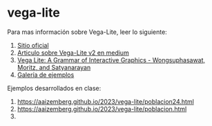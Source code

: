 # vega-lite

Para mas información sobre Vega-Lite, leer lo siguiente:

1. [Sitio oficial](https://vega.github.io/vega-lite/)
1. [Articulo sobre Vega-Lite v2 en medium](https://medium.com/@uwdata/introducing-vega-lite-2-0-de6661c12d58)
2. [Vega Lite: A Grammar of Interactive Graphics - Wongsuphasawat, Moritz, and Satyanarayan](https://youtu.be/9uaHRWj04D4)
3. [Galería de ejemplos](https://vega.github.io/vega-lite/examples/)

Ejemplos desarrollados en clase:
1. https://aaizemberg.github.io/2023/vega-lite/poblacion24.html
2. https://aaizemberg.github.io/2023/vega-lite/poblacion.html
3. 
